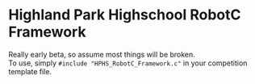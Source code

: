 # Highland Park Highschool RobotC Framework
Really early beta, so assume most things will be broken.  
To use, simply `#include "HPHS_RobotC_Framework.c"` in your competition template file.
